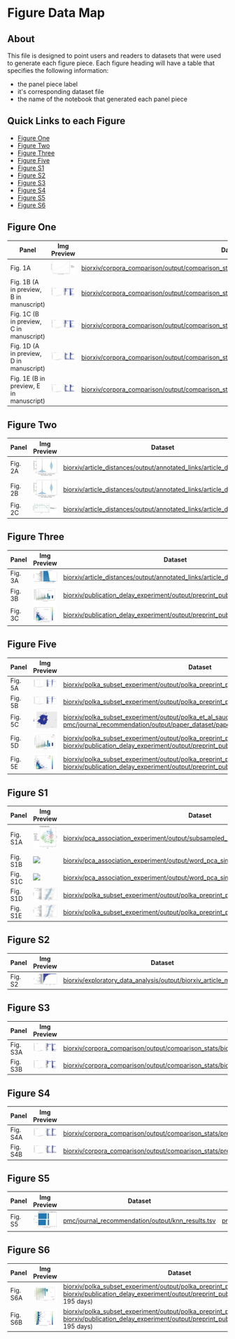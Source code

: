 # Figure Data Map

## About
This file is designed to point users and readers to datasets that were used to generate each figure piece.
Each figure heading will have a table that specifies the following information: 
- the panel piece label
- it's corresponding dataset file
- the name of the notebook that generated each panel piece

## Quick Links to each Figure
- [Figure One](#figure-one)
- [Figure Two](#figure-two)
- [Figure Three](#figure-three)
- [Figure Five](#figure-five)
- [Figure S1](#figure-s1)
- [Figure S2](#figure-s2)
- [Figure S3](#figure-s3)
- [Figure S4](#figure-s4)
- [Figure S5](#figure-s5)
- [Figure S6](#figure-s6)

## Figure One

| Panel | Img Preview | Dataset | Notebook |
| ----- | ----------- | ------- | ------------------------ |
| Fig. 1A | ![](biorxiv/corpora_comparison/output/figures/corpora_kl_divergence.png) | [biorxiv/corpora_comparison/output/comparison_stats/corpora_kl_divergence.tsv](biorxiv/corpora_comparison/output/comparison_stats/corpora_kl_divergence.tsv) | [biorxiv/corpora_comparison/05_figure_generator_reviewer_request.ipynb](https://github.com/danich1/annorxiver/blob/master/biorxiv/corpora_comparison/05_figure_generator_reviewer_request.ipynb) |
| Fig. 1B (A in preview, B in manuscript) | ![](biorxiv/corpora_comparison/output/figures/biorxiv_vs_pubmed_central.png) | [biorxiv/corpora_comparison/output/comparison_stats/biorxiv_vs_pmc_comparison_error_bars.tsv](biorxiv/corpora_comparison/output/comparison_stats/biorxiv_vs_pmc_comparison_error_bars.tsv) |  [biorxiv/corpora_comparison/05_figure_generator_reviewer_request.ipynb](https://github.com/danich1/annorxiver/blob/master/biorxiv/corpora_comparison/05_figure_generator_reviewer_request.ipynb) |
| Fig. 1C (B in preview, C in manuscript) | ![](biorxiv/corpora_comparison/output/figures/biorxiv_vs_pubmed_central.png) | [biorxiv/corpora_comparison/output/comparison_stats/biorxiv_vs_pmc_comparison_raw_counts.tsv](biorxiv/corpora_comparison/output/comparison_stats/biorxiv_vs_pmc_comparison_raw_counts.tsv) |  [biorxiv/corpora_comparison/05_figure_generator_reviewer_request.ipynb](biorxiv/corpora_comparison/05_figure_generator_reviewer_request.ipynb) |
| Fig. 1D (A in preview, D in manuscript) | ![](biorxiv/corpora_comparison/output/figures/preprint_published_comparison.png) | [biorxiv/corpora_comparison/output/comparison_stats/preprint_to_published_comparison_error_bars.tsv](biorxiv/corpora_comparison/output/comparison_stats/preprint_to_published_comparison_error_bars.tsv) |  [biorxiv/corpora_comparison/05_figure_generator_reviewer_request.ipynb](biorxiv/corpora_comparison/05_figure_generator_reviewer_request.ipynb) |
| Fig. 1E (B in preview, E in manuscript) | ![](biorxiv/corpora_comparison/output/figures/preprint_published_comparison.png) | [biorxiv/corpora_comparison/output/comparison_stats/preprint_to_published_comparison_raw_counts.tsv](biorxiv/corpora_comparison/output/comparison_stats/preprint_to_published_comparison_raw_counts.tsv) |  [biorxiv/corpora_comparison/05_figure_generator_reviewer_request.ipynb](biorxiv/corpora_comparison/05_figure_generator_reviewer_request.ipynb) |

## Figure Two

| Panel | Img Preview | Dataset | Notebook |
| ----- | ----------- | ------- | ------------------------ |
| Fig. 2A | ![](biorxiv/article_distances/output/figures/biorxiv_article_distance.png) | [biorxiv/article_distances/output/annotated_links/article_distances.tsv](biorxiv/article_distances/output/annotated_links/article_distances.tsv) |  [biorxiv/article_distances/01_biorxiv_article_distances.ipynb](biorxiv/article_distances/01_biorxiv_article_distances.ipynb) |
| Fig. 2B | ![](biorxiv/article_distances/output/figures/biorxiv_article_distance.png) | [biorxiv/article_distances/output/annotated_links/article_distances.tsv](biorxiv/article_distances/output/annotated_links/article_distances.tsv) |  [biorxiv/article_distances/01_biorxiv_article_distances.ipynb](biorxiv/article_distances/02_biorxiv_article_distance_evaluation.ipynb) |
| Fig. 2C | ![](biorxiv/article_distances/output/figures/publication_rate_reviewer_request.png) | [biorxiv/article_distances/output/annotated_links/article_distances.tsv](biorxiv/article_distances/output/adjusted_publication_rate.tsv) |  [biorxiv/article_distances/03_biorxiv_corrected_published_rate.ipynb](biorxiv/article_distances/03_biorxiv_corrected_published_rate.ipynb) |

## Figure Three
| Panel | Img Preview | Dataset | Notebook |
| ----- | ----------- | ------- | ------------------------ |
| Fig. 3A | ![](biorxiv/time_to_publication/output/preprint_category_halflife.png) | [biorxiv/article_distances/output/annotated_links/article_distances.tsv](biorxiv/time_to_publication/output/preprint_category_halflife_numbers.tsv) |  [biorxiv/time_to_publication/time_to_published_refurbished.ipynb](biorxiv/time_to_publication/time_to_published_refurbished.ipynb) |
| Fig. 3B | ![](biorxiv/publication_delay_experiment/output/version_count_vs_publication_time_violin.png) | [biorxiv/publication_delay_experiment/output/preprint_published_distances.tsv](biorxiv/publication_delay_experiment/output/preprint_published_distances.tsv) |  [biorxiv/publication_delay_experiment/02_publication_delay_experiment_figure_exploration.ipynb](biorxiv/publication_delay_experiment/02_publication_delay_experiment_figure_exploration.ipynb) |
| Fig. 3C | ![](biorxiv/publication_delay_experiment/output/article_distance_vs_publication_time_hex.png) | [biorxiv/publication_delay_experiment/output/preprint_published_distances.tsv](biorxiv/publication_delay_experiment/output/preprint_published_distances.tsv) |  [biorxiv/publication_delay_experiment/02_publication_delay_experiment_figure_exploration.ipynb](biorxiv/publication_delay_experiment/02_publication_delay_experiment_figure_exploration.ipynb) |

## Figure Five
| Panel | Img Preview | Dataset | Notebook |
| ----- | ----------- | ------- | ------------------------ |
| Fig. 5A | ![](biorxiv/polka_subset_experiment/output/figures/polka_preprint_published_frequency.png) | [biorxiv/polka_subset_experiment/output/polka_preprint_published_comparison_error_bars.tsv](biorxiv/polka_subset_experiment/output/polka_preprint_published_comparison_error_bars.tsv) | [biorxiv/polka_subset_experiment/03_rerun_analyses_with_added_subset.ipynb](biorxiv/polka_subset_experiment/03_rerun_analyses_with_added_subset.ipynb) |
| Fig. 5B | ![](biorxiv/polka_subset_experiment/output/figures/polka_preprint_published_frequency.png) | [biorxiv/polka_subset_experiment/output/polka_preprint_published_comparison_raw_counts.tsv](biorxiv/polka_subset_experiment/polka_preprint_published_comparison_raw_counts.tsv) |  [biorxiv/polka_subset_experiment/03_rerun_analyses_with_added_subset.ipynb](biorxiv/polka_subset_experiment/03_rerun_analyses_with_added_subset.ipynb) |
| Fig. 5C | ![](biorxiv/polka_subset_experiment/output/figures/saucie_plot.png) | [biorxiv/polka_subset_experiment/output/polka_et_al_saucie_coordinates.tsv](biorxiv/polka_subset_experiment/output/polka_et_al_saucie_coordinates.tsv), [pmc/journal_recommendation/output/paper_dataset/paper_dataset_full_tsne.tsv](pmc/journal_recommendation/output/paper_dataset/paper_dataset_full_tsne.tsv) | [biorxiv/polka_subset_experiment/03_rerun_analyses_with_added_subset.ipynb](biorxiv/polka_subset_experiment/03_rerun_analyses_with_added_subset.ipynb), [biorxiv/polka_subset_experiment/saucie_plot.R](biorxiv/polka_subset_experiment/saucie_plot.R) |
| Fig. 5D | ![](biorxiv/polka_subset_experiment/output/figures/version_count_vs_publication_time_violin.png) | [biorxiv/polka_subset_experiment/output/polka_preprint_published_distances.tsv](biorxiv/polka_subset_experiment/output/polka_preprint_published_distances.tsv), [biorxiv/publication_delay_experiment/output/preprint_published_distances.tsv](biorxiv/publication_delay_experiment/output/preprint_published_distances.tsv) |  [biorxiv/polka_subset_experiment/03_rerun_analyses_with_added_subset.ipynb](biorxiv/polka_subset_experiment/03_rerun_analyses_with_added_subset.ipynb) |
| Fig. 5E | ![](biorxiv/polka_subset_experiment/output/figures/article_distance_vs_publication_time_hex.png) | [biorxiv/polka_subset_experiment/output/polka_preprint_published_distances.tsv](biorxiv/polka_subset_experiment/output/polka_preprint_published_distances.tsv), [biorxiv/publication_delay_experiment/output/preprint_published_distances.tsv](biorxiv/publication_delay_experiment/output/preprint_published_distances.tsv) |  [biorxiv/polka_subset_experiment/03_rerun_analyses_with_added_subset.ipynb](biorxiv/polka_subset_experiment/03_rerun_analyses_with_added_subset.ipynb) |

## Figure S1
| Panel | Img Preview | Dataset | Notebook |
| ----- | ----------- | ------- | ------------------------ |
| Fig. S1A | ![](biorxiv/pca_association_experiment/output/pca_plots/svg_files/scatterplot_files/pca01_v_pca02_reversed.png) | [biorxiv/pca_association_experiment/output/subsampled_biorxiv_preprints_pca.tsv](biorxiv/pca_association_experiment/output/subsampled_biorxiv_preprints_pca.tsv) | [biorxiv/pca_association_experiment/02_biorxiv_pca_plots.ipynb](biorxiv/pca_association_experiment/02_biorxiv_pca_plots.ipynb) |
| Fig. S1B | ![](biorxiv/pca_association_experiment/output/word_pca_similarity/figure_pieces/pca_01_cossim_word_cloud.png) | [biorxiv/pca_association_experiment/output/word_pca_similarity/word_pca_cos_sim_50_pcs.tsv](biorxiv/pca_association_experiment/output/word_pca_similarity/word_pca_cos_sim_50_pcs.tsv) |  [biorxiv/pca_association_experiment/02_biorxiv_pca_plots.ipynb](biorxiv/pca_association_experiment/02_biorxiv_pca_plots.ipynb) |
| Fig. S1C | ![](biorxiv/pca_association_experiment/output/word_pca_similarity/figure_pieces/pca_02_cossim_word_cloud.png) | [biorxiv/pca_association_experiment/output/word_pca_similarity/word_pca_cos_sim_50_pcs.tsv](biorxiv/output/word_pca_similarity/word_pca_cos_sim_50_pcs.tsv) | [biorxiv/pca_association_experiment/02_biorxiv_pca_plots.ipynb](biorxiv/pca_association_experiment/02_biorxiv_pca_plots.ipynb) |
| Fig. S1D | ![](biorxiv/pca_association_experiment/output/pca_plots/figures/category_box_plot_pc1.png) | [biorxiv/polka_subset_experiment/output/polka_preprint_published_distances.tsv](biorxiv/pca_association_experiment/output/category_cossim_95_ci.tsv)|  [biorxiv/pca_association_experiment/03_biorxiv_pca_category_bootstrap.ipynb](biorxiv/pca_association_experiment/03_biorxiv_pca_category_bootstrap.ipynb) |
| Fig. S1E | ![](biorxiv/pca_association_experiment/output/pca_plots/figures/category_box_plot_pc2.png) | [biorxiv/polka_subset_experiment/output/polka_preprint_published_distances.tsv](biorxiv/pca_association_experiment/output/category_cossim_95_ci.tsv)|  [biorxiv/pca_association_experiment/03_biorxiv_pca_category_bootstrap.ipynb](biorxiv/pca_association_experiment/03_biorxiv_pca_category_bootstrap.ipynb) |

## Figure S2
| Panel | Img Preview | Dataset | Notebook |
| ----- | ----------- | ------- | ------------------------ |
| Fig. S2 | ![](biorxiv/exploratory_data_analysis/output/figures/preprint_category.png) | [biorxiv/exploratory_data_analysis/output/biorxiv_article_metadata.tsv](biorxiv/exploratory_data_analysis/output/biorxiv_article_metadata.tsv) | [biorxiv/exploratory_data_analysis/EDA_BioRxiv.ipynb](biorxiv/exploratory_data_analysis/EDA_BioRxiv.ipynb) |

## Figure S3
| Panel | Img Preview | Dataset | Notebook |
| ----- | ----------- | ------- | ------------------------ |
| Fig. S3A | ![](biorxiv/corpora_comparison/output/figures/biorxiv_vs_pubmed_central_special_char_removed.png) | [biorxiv/corpora_comparison/output/comparison_stats/biorxiv_vs_pmc_comparison_special_char_removed_error_bars.tsv](biorxiv/corpora_comparison/output/comparison_stats/biorxiv_vs_pmc_comparison_special_char_removed_error_bars.tsv) |  [biorxiv/corpora_comparison/05_figure_generator_reviewer_request.ipynb](biorxiv/corpora_comparison/05_figure_generator_reviewer_request.ipynb) |
| Fig. S3B | ![](biorxiv/corpora_comparison/output/figures/biorxiv_vs_pubmed_central_special_char_removed.png) | [biorxiv/corpora_comparison/output/comparison_stats/biorxiv_vs_pmc_comparison_special_char_removed_raw_counts.tsv](biorxiv/corpora_comparison/output/comparison_stats/biorxiv_vs_pmc_comparison_special_char_removed_raw_counts.tsv) |  [biorxiv/corpora_comparison/05_figure_generator_reviewer_request.ipynb](biorxiv/corpora_comparison/05_figure_generator_reviewer_request.ipynb) |

## Figure S4
| Panel | Img Preview | Dataset | Notebook |
| ----- | ----------- | ------- | ------------------------ |
| Fig. S4A | ![](biorxiv/corpora_comparison/output/figures/preprint_published_comparison_special_char_removed.png) | [biorxiv/corpora_comparison/output/comparison_stats/preprint_vs_published_comparison_special_char_removed_error_bars.tsv](biorxiv/corpora_comparison/output/comparison_stats/preprint_vs_published_comparison_special_char_removed_error_bars.tsv) |  [biorxiv/corpora_comparison/05_figure_generator_reviewer_request.ipynb](biorxiv/corpora_comparison/05_figure_generator_reviewer_request.ipynb) |
| Fig. S4B | ![](biorxiv/corpora_comparison/output/figures/preprint_published_comparison_special_char_removed.png) | [biorxiv/corpora_comparison/output/comparison_stats/preprint_vs_published_comparison_special_char_removed_raw_counts.tsv](biorxiv/corpora_comparison/output/comparison_stats/preprint_vs_published_comparison_special_char_removed_raw_counts.tsv) |  [biorxiv/corpora_comparison/05_figure_generator_reviewer_request.ipynb](biorxiv/corpora_comparison/05_figure_generator_reviewer_request.ipynb) |

## Figure S5
| Panel | Img Preview | Dataset | Notebook |
| ----- | ----------- | ------- | ------------------------ |
| Fig. S5 | ![](pmc/journal_recommendation/output/figures/knn_result.png) | [pmc/journal_recommendation/output/knn_results.tsv](pmc/journal_recommendation/output/knn_results.tsv) | [pmc/journal_recommendation/03_journal_recommendation_figure_generator.ipynb](pmc/journal_recommendation/03_journal_recommendation_figure_generator.ipynb) |

## Figure S6
| Panel | Img Preview | Dataset | Notebook |
| ----- | ----------- | ------- | ------------------------ |
| Fig. S6A | ![](/biorxiv/polka_subset_experiment/output/figures/version_count_vs_publication_time_violin_filtered.png) | [biorxiv/polka_subset_experiment/output/polka_preprint_published_distances.tsv](biorxiv/polka_subset_experiment/output/polka_preprint_published_distances.tsv), [biorxiv/publication_delay_experiment/output/preprint_published_distances.tsv](biorxiv/publication_delay_experiment/output/preprint_published_distances.tsv) (< 195 days) |  [biorxiv/polka_subset_experiment/05_publication_time_reviewer_request.ipynb](biorxiv/polka_subset_experiment/05_publication_time_reviewer_request.ipynb) |
| Fig. S6B | ![](/biorxiv/polka_subset_experiment/output/figures/article_distance_vs_publication_time_hex_filtered.png) | [biorxiv/polka_subset_experiment/output/polka_preprint_published_distances.tsv](biorxiv/polka_subset_experiment/output/polka_preprint_published_distances.tsv), [biorxiv/publication_delay_experiment/output/preprint_published_distances.tsv](biorxiv/publication_delay_experiment/output/preprint_published_distances.tsv) (< 195 days) |  [biorxiv/polka_subset_experiment/05_publication_time_reviewer_request.ipynb](biorxiv/polka_subset_experiment/05_publication_time_reviewer_request.ipynb) |
